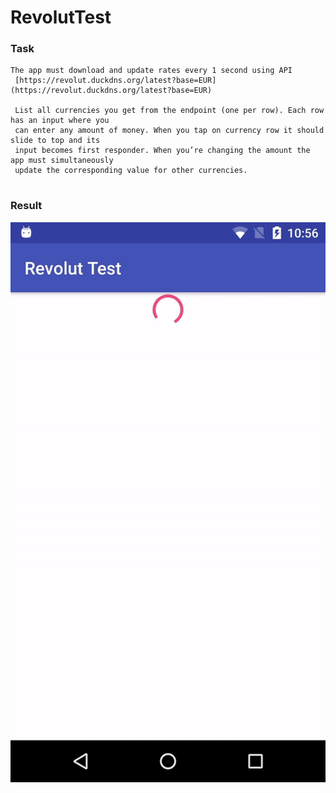 # RevolutTest

### Task

```
The app must download and update rates every 1 second using API
 [https://revolut.duckdns.org/latest?base=EUR](https://revolut.duckdns.org/latest?base=EUR)
 
 List all currencies you get from the endpoint (one per row). Each row has an input where you
 can enter any amount of money. When you tap on currency row it should slide to top and its
 input becomes first responder. When you’re changing the amount the app must simultaneously
 update the corresponding value for other currencies.
 
```

### Result
![Result](https://raw.githubusercontent.com/tatocaster/Revolut-Test/master/art/revolut.gif "Result")